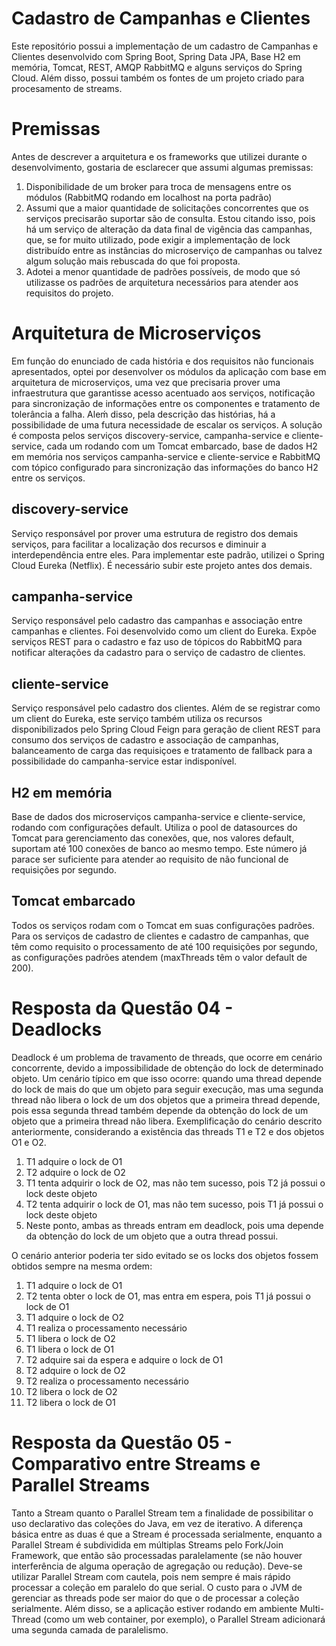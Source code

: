 # Cadastro de Campanhas e Clientes
Este repositório possui a implementação de um cadastro de Campanhas e Clientes desenvolvido com Spring Boot, Spring Data JPA, Base H2 em memória, Tomcat, REST, AMQP RabbitMQ e alguns serviços do Spring Cloud. Além disso, possui também os fontes de um projeto criado para procesamento de streams.
# Premissas
Antes de descrever a arquitetura e os frameworks que utilizei durante o desenvolvimento, gostaria de esclarecer que assumi algumas premissas:
1. Disponibilidade de um broker para troca de mensagens entre os módulos (RabbitMQ rodando em localhost na porta padrão)
2. Assumi que a maior quantidade de solicitações concorrentes que os serviços precisarão suportar são de consulta. Estou citando isso, pois há um serviço de alteração da data final de vigência das campanhas, que, se for muito utilizado, pode exigir a implementação de lock distribuído entre as instâncias do microserviço de campanhas ou talvez algum solução mais rebuscada do que foi proposta.
3. Adotei a menor quantidade de padrões possíveis, de modo que só utilizasse os padrões de arquitetura necessários para atender aos requisitos do projeto.
# Arquitetura de Microserviços
Em função do enunciado de cada história e dos requisitos não funcionais apresentados, optei por desenvolver os módulos da aplicação com base em arquitetura de microserviços, uma vez que precisaria prover uma infraestrutura que garantisse acesso acentuado aos serviços, notificação para sincronização de informações entre os componentes e tratamento de tolerância a falha. Aleḿ disso, pela descrição das histórias, há a possibilidade de uma futura necessidade de escalar os serviços.
A solução é composta pelos serviços discovery-service, campanha-service e cliente-service, cada um rodando com um Tomcat embarcado, base de dados H2 em memória nos serviços campanha-service e cliente-service e RabbitMQ com tópico configurado para sincronização das informações do banco H2 entre os serviços.
## discovery-service
Serviço responsável por prover uma estrutura de registro dos demais serviços, para facilitar a localização dos recursos e diminuir a interdependência entre eles. Para implementar este padrão, utilizei o Spring Cloud Eureka (Netflix). É necessário subir este projeto antes dos demais.
## campanha-service
Serviço responsável pelo cadastro das campanhas e associação entre campanhas e clientes. Foi desenvolvido como um client do Eureka. Expõe serviços REST para o cadastro e faz uso de tópicos do RabbitMQ para notificar alterações da cadastro para o serviço de cadastro de clientes.
## cliente-service
Serviço responsável pelo cadastro dos clientes. Além de se registrar como um client do Eureka, este serviço também utiliza os recursos disponibilizados pelo Spring Cloud Feign para geração de client REST para consumo dos serviços de cadastro e associação de campanhas, balanceamento de carga das requisiçoes e tratamento de fallback para a possibilidade do campanha-service estar indisponível.
## H2 em memória
Base de dados dos microserviços campanha-service e cliente-service, rodando com configurações default. Utiliza o pool de datasources do Tomcat para gerenciamento das conexões, que, nos valores default, suportam até 100 conexões de banco ao mesmo tempo. Este número já parace ser suficiente para atender ao requisito de não funcional de requisições por segundo.
## Tomcat embarcado
Todos os serviços rodam com o Tomcat em suas configurações padrões. Para os serviços de cadastro de clientes e cadastro de campanhas, que têm como requisito o processamento de até 100 requisições por segundo, as configurações padrões atendem (maxThreads têm o valor default de 200).  
# Resposta da Questão 04 - Deadlocks
Deadlock é um problema de travamento de threads, que ocorre em cenário concorrente, devido a impossibilidade de obtenção do lock de determinado objeto.
Um cenário típico em que isso ocorre: quando uma thread depende do lock de mais do que um objeto para seguir execução, mas uma segunda thread não libera o lock de um dos objetos que a primeira thread depende, pois essa segunda thread também depende da obtenção do lock de um objeto que a primeira thread não libera.
Exemplificação do cenário descrito anteriormente, considerando a existência das threads T1 e T2 e dos objetos O1 e O2.
1. T1 adquire o lock de O1
2. T2 adquire o lock de O2
3. T1 tenta adquirir o lock de O2, mas não tem sucesso, pois T2 já possui o lock deste objeto
4. T2 tenta adquirir o lock de O1, mas não tem sucesso, pois T1 já possui o lock deste objeto
5. Neste ponto, ambas as threads entram em deadlock, pois uma depende da obtenção do lock de um objeto que a outra thread possui.

O cenário anterior poderia ter sido evitado se os locks dos objetos fossem obtidos sempre na mesma ordem:

1. T1 adquire o lock de O1
2. T2 tenta obter o lock de O1, mas entra em espera, pois T1 já possui o lock de O1
3. T1 adquire o lock de O2
4. T1 realiza o processamento necessário
5. T1 libera o lock de O2
6. T1 libera o lock de O1
7. T2 adquire sai da espera e adquire o lock de O1
8. T2 adquire o lock de O2
9. T2 realiza o processamento necessário
10. T2 libera o lock de O2
11. T2 libera o lock de O1

# Resposta da Questão 05 - Comparativo entre Streams e Parallel Streams
Tanto a Stream quanto o Parallel Stream tem a finalidade de possibilitar o uso declarativo das coleções do Java, em vez de iterativo. 
A diferença básica entre as duas é que a Stream é processada serialmente, enquanto a Parallel Stream é subdividida em múltiplas Streams pelo Fork/Join Framework, que então são processadas paralelamente (se não houver interferência de alguma operação de agregação ou redução).
Deve-se utilizar Parallel Stream com cautela, pois nem sempre é mais rápido processar a coleção em paralelo do que serial. O custo para o JVM de gerenciar as threads pode ser maior do que o de processar a coleção serialmente. Além disso, se a aplicação estiver rodando em ambiente Multi-Thread (como um web container, por exemplo), o Parallel Stream adicionará uma segunda camada de paralelismo.
